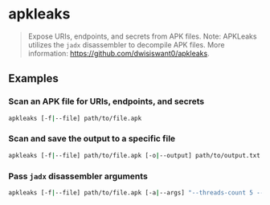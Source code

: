 # apkleaks

> Expose URIs, endpoints, and secrets from APK files. Note: APKLeaks utilizes the `jadx` disassembler to decompile APK files. More information: <https://github.com/dwisiswant0/apkleaks>.

## Examples

### Scan an APK file for URIs, endpoints, and secrets

```bash
apkleaks [-f|--file] path/to/file.apk
```

### Scan and save the output to a specific file

```bash
apkleaks [-f|--file] path/to/file.apk [-o|--output] path/to/output.txt
```

### Pass `jadx` disassembler arguments

```bash
apkleaks [-f|--file] path/to/file.apk [-a|--args] "--threads-count 5 --deobf"
```
